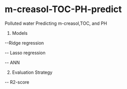 # m-creasol-TOC-PH-predict
Polluted water
Predicting m-creasol,TOC, and PH

1. Models

--Ridge regression 

-- Lasso regression

-- ANN

2. Evaluation Strategy

-- R2-score



